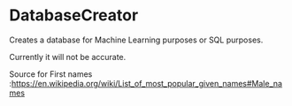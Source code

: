 # DatabaseCreator
Creates a database for Machine Learning purposes or SQL purposes. 

Currently it will not be accurate. 

Source for First names :https://en.wikipedia.org/wiki/List_of_most_popular_given_names#Male_names
